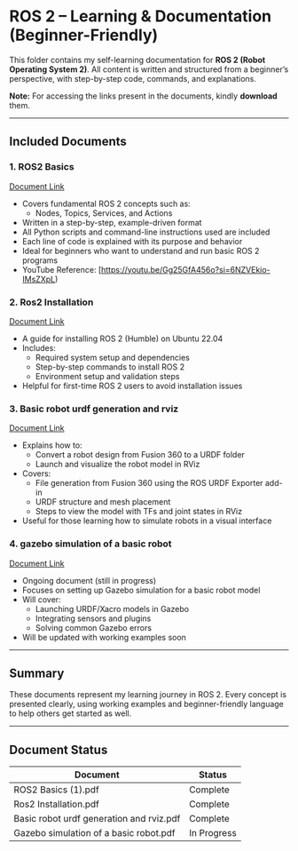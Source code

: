 # ROS 2 – Learning & Documentation (Beginner-Friendly)

This folder contains my self-learning documentation for **ROS 2 (Robot Operating System 2)**. All content is written and structured from a beginner’s perspective, with step-by-step code, commands, and explanations. 

**Note:** For accessing the links present in the documents, kindly **download** them.

---

## Included Documents

### 1. ROS2 Basics 
[Document Link](https://github.com/Sriabirami-S/Skills-and-Projects/blob/main/ROS1-ROS2-Robotics/ROS2/ROS2%20Basics%20Documentation.pdf)

- Covers fundamental ROS 2 concepts such as:
  - Nodes, Topics, Services, and Actions
- Written in a step-by-step, example-driven format
- All Python scripts and command-line instructions used are included
- Each line of code is explained with its purpose and behavior
- Ideal for beginners who want to understand and run basic ROS 2 programs
- YouTube Reference: [https://youtu.be/Gg25GfA456o?si=6NZVEkio-IMsZXpL)

### 2. Ros2 Installation
[Document Link](https://github.com/Sriabirami-S/Skills-and-Projects/blob/main/ROS1-ROS2-Robotics/ROS2/Ros2%20Installation.pdf)

- A guide for installing ROS 2 (Humble) on Ubuntu 22.04
- Includes:
  - Required system setup and dependencies
  - Step-by-step commands to install ROS 2
  - Environment setup and validation steps
- Helpful for first-time ROS 2 users to avoid installation issues

### 3. Basic robot urdf generation and rviz
[Document Link](https://github.com/Sriabirami-S/Skills-and-Projects/blob/main/ROS1-ROS2-Robotics/ROS2/Basic%20robot%20urfd%20generation%20and%20rviz%20.pdf)

- Explains how to:
  - Convert a robot design from Fusion 360 to a URDF folder
  - Launch and visualize the robot model in RViz
- Covers:
  - File generation from Fusion 360 using the ROS URDF Exporter add-in
  - URDF structure and mesh placement
  - Steps to view the model with TFs and joint states in RViz
- Useful for those learning how to simulate robots in a visual interface

### 4. gazebo simulation of a basic robot
[Document Link](https://github.com/Sriabirami-S/Skills-and-Projects/blob/main/ROS1-ROS2-Robotics/ROS2/gazebo%20simulation%20of%20a%20basic%20robot%20.pdf)

- Ongoing document (still in progress)
- Focuses on setting up Gazebo simulation for a basic robot model
- Will cover:
  - Launching URDF/Xacro models in Gazebo
  - Integrating sensors and plugins
  - Solving common Gazebo errors
- Will be updated with working examples soon

---

## Summary

These documents represent my learning journey in ROS 2. Every concept is presented clearly, using working examples and beginner-friendly language to help others get started as well.

---

## Document Status

| Document                                  | Status        |
|-------------------------------------------|---------------|
| ROS2 Basics (1).pdf                       | Complete      |
| Ros2 Installation.pdf                     | Complete      |
| Basic robot urdf generation and rviz.pdf  | Complete      |
| Gazebo simulation of a basic robot.pdf    | In Progress   |

